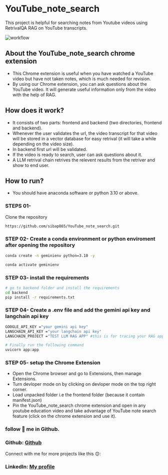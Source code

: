 # YouTube_note_search
This project is helpful for searching notes from Youtube videos using RetrivalQA RAG on YouTube transcripts.

![workflow ](https://github.com/sibap865/YouTube_note_search/blob/main/utils/forkflow.png)
## About the YouTube_note_search chrome extension
* This Chrome extension is useful when you have watched a YouTube video but have not taken notes, which is much needed for revision.
* By using our Chrome extension, you can ask questions about the YouTube video. It will generate useful information only from the video with the help of RAG.

## How does it work?
* It consists of two parts: frontend and backend (two directories, frontend and backend).
* Whenever the user validates the url, the video transcript for that video will be stored in a vector database for easy retrival (it will take a while depending on the video size).
* In backend first url will be validated. 
* If the video is ready to search, user can ask questions about it.
* A LLM retrival chain retrives the relevent results from the retriver and show to end user.

## How to run?
* You should have anaconda software or python 3.10 or above.
### STEPS 01-

Clone the repository

```bash
https://github.com/sibap865/YouTube_note_search.git
```
### STEP 02- Create a conda environment or python enviroment after opening the repository

```bash
conda create -n geminienv python=3.10 -y
```

```bash
conda activate geminienv
```

### STEP 03- install the requirements
```bash
# go to backend folder and install the requirements
cd backend
pip install -r requirements.txt
```
### STEP 04-  Create a .env file and add the gemini api key and langchain api key

```bash
GOOGLE_API_KEY ="your gemini api key"
LANGCHAIN_API_KEY ="your langchain api key"
LANGCHAIN_PROJECT ="TEST LLM RAG APP" #this is for tracing your RAG app
```
```bash
# Finally run the following command
uvicorn app:app
```
### STEP 05- setup the Chrome Extension

* Open the Chrome browser and go to Extensions, then manage Extensions.
* Turn devloper mode on by clicking on devloper mode on the top right corner.
* Load unpacked folder i.e the frontend folder (because it contain manifest.json)
* Pin the YouTube_note_search chrome extension and open in any youtube education video and take advantage of YouTube note search feature (click on the chrome extension and use it).
### follow 💚 me in Github.
### Github: [Github](https://github.com/sibap865)

Connect with me for more projects like this 😊:
### LinkedIn: [My profile](https://www.linkedin.com/in/sibaprasad-naik-behera-98043b1ba/)